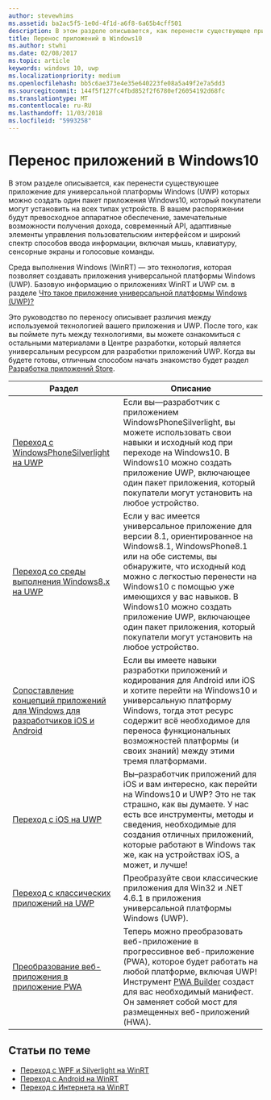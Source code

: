 ```yaml
---
author: stevewhims
ms.assetid: ba2ac5f5-1e0d-4f1d-a6f8-6a65b4cff501
description: В этом разделе описывается, как перенести существующее приложение для универсальной платформы Windows (UWP) которых можно создать один пакет приложения Windows10, который покупатели могут установить на всех типах устройств. В вашем распоряжении будут превосходное аппаратное обеспечение, замечательные возможности получения дохода, современный API, адаптивные элементы управления пользовательским интерфейсом и широкий спектр способов ввода информации, включая мышь, клавиатуру, сенсорные экраны и голосовые команды.
title: Перенос приложений в Windows10
ms.author: stwhi
ms.date: 02/08/2017
ms.topic: article
keywords: windows 10, uwp
ms.localizationpriority: medium
ms.openlocfilehash: bb5c6ae373e4e35e640223fe08a5a49f2e7a5dd3
ms.sourcegitcommit: 144f5f127fc4fbd852f2f6780ef26054192d68fc
ms.translationtype: MT
ms.contentlocale: ru-RU
ms.lasthandoff: 11/03/2018
ms.locfileid: "5993258"
---
```

# <a name="porting-apps-to-windows10"></a>Перенос приложений в Windows10


В этом разделе описывается, как перенести существующее приложение для универсальной платформы Windows (UWP) которых можно создать один пакет приложения Windows10, который покупатели могут установить на всех типах устройств. В вашем распоряжении будут превосходное аппаратное обеспечение, замечательные возможности получения дохода, современный API, адаптивные элементы управления пользовательским интерфейсом и широкий спектр способов ввода информации, включая мышь, клавиатуру, сенсорные экраны и голосовые команды.

Среда выполнения Windows (WinRT) — это технология, которая позволяет создавать приложения универсальной платформы Windows (UWP). Базовую информацию о приложениях WinRT и UWP см. в разделе [Что такое приложение универсальной платформы Windows (UWP)?](https://msdn.microsoft.com/library/windows/apps/dn726767)

Это руководство по переносу описывает различия между используемой технологией вашего приложения и UWP. После того, как вы поймете путь между технологиями, вы можете ознакомиться с остальными материалами в Центре разработки, который является универсальным ресурсом для разработки приложений UWP. Когда вы будете готовы, отличным способом начать знакомство будет раздел [Разработка приложений Store](https://msdn.microsoft.com/library/windows/apps/dn726537).

| Раздел | Описание |
|-------|-------------|
| [Переход с WindowsPhoneSilverlight на UWP](wpsl-to-uwp-root.md) | Если вы—разработчик с приложением WindowsPhoneSilverlight, вы можете использовать свои навыки и исходный код при переходе на Windows10. В Windows10 можно создать приложение UWP, включающее один пакет приложения, который покупатели могут установить на любое устройство. |
| [Переход со среды выполнения Windows8.x на UWP](w8x-to-uwp-root.md) | Если у вас имеется универсальное приложение для версии 8.1, ориентированное на Windows8.1, WindowsPhone8.1 или на обе системы, вы обнаружите, что исходный код можно с легкостью перенести на Windows10 с помощью уже имеющихся у вас навыков. В Windows10 можно создать приложение UWP, включающее один пакет приложения, который покупатели могут установить на любое устройство. |
| [Сопоставление концепций приложений для Windows для разработчиков iOS и Android](android-ios-uwp-map.md) | Если вы имеете навыки разработки приложений и кодирования для Android или iOS и хотите перейти на Windows10 и универсальную платформу Windows, тогда этот ресурс содержит всё необходимое для переноса функциональных возможностей платформы (и своих знаний) между этими тремя платформами. |
| [Переход с iOS на UWP](ios-to-uwp-root.md) | Вы–разработчик приложений для iOS и вам интересно, как перейти на Windows10 и UWP? Это не так страшно, как вы думаете. У нас есть все инструменты, методы и сведения, необходимые для создания отличных приложений, которые работают в Windows так же, как на устройствах iOS, а может, и лучше! |
| [Переход с классических приложений на UWP](desktop-to-uwp-root.md) | Преобразуйте свои классические приложения для Win32 и .NET 4.6.1 в приложения универсальной платформы Windows (UWP). |
| [Преобразование веб-приложения в приложение PWA](https://docs.microsoft.com/microsoft-edge/progressive-web-apps) | Теперь можно преобразовать веб-приложение в прогрессивное веб-приложение (PWA), которое будет работать на любой платформе, включая UWP! Инструмент [PWA Builder](https://www.pwabuilder.com) создаст для вас необходимый манифест. Он заменяет собой мост для размещенных веб-приложений (HWA). |

## <a name="related-topics"></a>Статьи по теме

* [Переход с WPF и Silverlight на WinRT](https://msdn.microsoft.com/library/windows/apps/dn263237)
* [Переход с Android на WinRT](https://msdn.microsoft.com/library/windows/apps/jj945421)
* [Переход с Интернета на WinRT](https://msdn.microsoft.com/library/windows/apps/hh465151)
